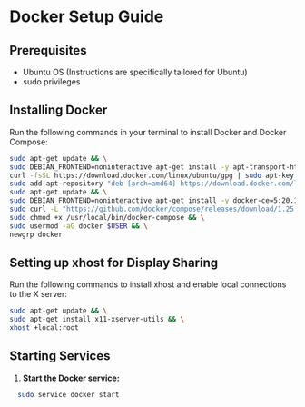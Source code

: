 # Docker Setup Guide


## Prerequisites

- Ubuntu OS (Instructions are specifically tailored for Ubuntu)
- sudo privileges

## Installing Docker

Run the following commands in your terminal to install Docker and Docker Compose:

```bash
sudo apt-get update && \
sudo DEBIAN_FRONTEND=noninteractive apt-get install -y apt-transport-https ca-certificates curl software-properties-common && \
curl -fsSL https://download.docker.com/linux/ubuntu/gpg | sudo apt-key add - && \
sudo add-apt-repository "deb [arch=amd64] https://download.docker.com/linux/ubuntu $(lsb_release -cs) stable" && \
sudo apt-get update && \
sudo DEBIAN_FRONTEND=noninteractive apt-get install -y docker-ce=5:20.10.12~3-0~ubuntu-focal docker-ce-cli=5:20.10.12~3-0~ubuntu-focal containerd.io && \
sudo curl -L "https://github.com/docker/compose/releases/download/1.25.0/docker-compose-$(uname -s)-$(uname -m)" -o /usr/local/bin/docker-compose && \
sudo chmod +x /usr/local/bin/docker-compose && \
sudo usermod -aG docker $USER && \
newgrp docker
```
## Setting up xhost for Display Sharing

Run the following commands to install xhost and enable local connections to the X server:
```bash
sudo apt-get update && \
sudo apt-get install x11-xserver-utils && \
xhost +local:root
```

## Starting Services

1. **Start the Docker service:**
  ```bash
    sudo service docker start
 ```
